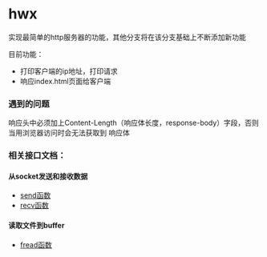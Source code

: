 # hwx
实现最简单的http服务器的功能，其他分支将在该分支基础上不断添加新功能

目前功能：
+ 打印客户端的ip地址，打印请求
+ 响应index.html页面给客户端

### 遇到的问题
响应头中必须加上Content-Length（响应体长度，response-body）字段，否则当用浏览器访问时会无法获取到
响应体

### 相关接口文档：
#### 从socket发送和接收数据
+ [send函数](https://man7.org/linux/man-pages/man2/send.2.html)
+ [recv函数](https://man7.org/linux/man-pages/man2/recv.2.html)

#### 读取文件到buffer
+ [fread函数](https://man7.org/linux/man-pages/man3/fread.3.html)